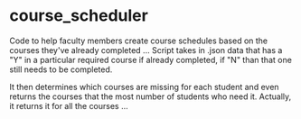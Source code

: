 # course_scheduler
 Code to help faculty members create course schedules based on the courses they've already completed ... Script takes in .json data that has a "Y" in a particular required course if already completed, if "N" than that one still needs to be completed.

 It then determines which courses are missing for each student and even returns the courses that the most number of students who need it.  Actually, it returns it for all the courses ...

